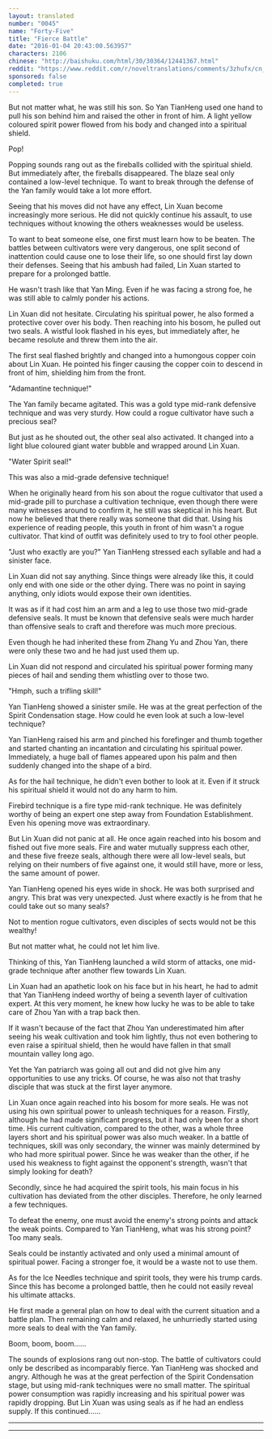 ```yaml
---
layout: translated
number: "0045"
name: "Forty-Five"
title: "Fierce Battle"
date: "2016-01-04 20:43:00.563957"
characters: 2106
chinese: "http://baishuku.com/html/30/30364/12441367.html"
reddit: "https://www.reddit.com/r/noveltranslations/comments/3zhufx/cn_tempered_immortal_chapter_0045/"
sponsored: false
completed: true
---
```


But not matter what, he was still his son. So Yan TianHeng used one hand to pull his son behind him and raised the other in front of him. A light yellow coloured spirit power flowed from his body and changed into a spiritual shield.

Pop!

Popping sounds rang out as the fireballs collided with the spiritual shield. But immediately after, the fireballs disappeared. The blaze seal only contained a low-level technique. To want to break through the defense of the Yan family would take a lot more effort.

Seeing that his moves did not have any effect, Lin Xuan become increasingly more serious. He did not quickly continue his assault, to use techniques without knowing the others weaknesses would be useless.

To want to beat someone else, one first must learn how to be beaten. The battles between cultivators were very dangerous, one split second of inattention could cause one to lose their life, so one should first lay down their defenses. Seeing that his ambush had failed, Lin Xuan started to prepare for a prolonged battle.

He wasn't trash like that Yan Ming. Even if he was facing a strong foe, he was still able to calmly ponder his actions.

Lin Xuan did not hesitate. Circulating his spiritual power, he also formed a protective cover over his body. Then reaching into his bosom, he pulled out two seals. A wistful look flashed in his eyes, but immediately after, he became resolute and threw them into the air.

The first seal flashed brightly and changed into a humongous copper coin about Lin Xuan. He pointed his finger causing the copper coin to descend in front of him, shielding him from the front.

"Adamantine technique!"

The Yan family became agitated. This was a gold type mid-rank defensive technique and was very sturdy. How could a rogue cultivator have such a precious seal?

But just as he shouted out, the other seal also activated. It changed into a light blue coloured giant water bubble and wrapped around Lin Xuan.

"Water Spirit seal!"

This was also a mid-grade defensive technique!

When he originally heard from his son about the rogue cultivator that used a mid-grade pill to purchase a cultivation technique, even though there were many witnesses around to confirm it, he still was skeptical in his heart. But now he believed that there really was someone that did that. Using his experience of reading people, this youth in front of him wasn't a rogue cultivator. That kind of outfit was definitely used to try to fool other people.

"Just who exactly are you?" Yan TianHeng stressed each syllable and had a sinister face.

Lin Xuan did not say anything. Since things were already like this, it could only end with one side or the other dying. There was no point in saying anything, only idiots would expose their own identities.

It was as if it had cost him an arm and a leg to use those two mid-grade defensive seals. It must be known that defensive seals were much harder than offensive seals to craft and therefore was much more precious.

Even though he had inherited these from Zhang Yu and Zhou Yan, there were only these two and he had just used them up.

Lin Xuan did not respond and circulated his spiritual power forming many pieces of hail and sending them whistling over to those two.

"Hmph, such a trifling skill!"

Yan TianHeng showed a sinister smile. He was at the great perfection of the Spirit Condensation stage. How could he even look at such a low-level technique?

Yan TianHeng raised his arm and pinched his forefinger and thumb together and started chanting an incantation and circulating his spiritual power. Immediately, a huge ball of flames appeared upon his palm and then suddenly changed into the shape of a bird.

As for the hail technique, he didn't even bother to look at it. Even if it struck his spiritual shield it would not do any harm to him.

Firebird technique is a fire type mid-rank technique. He was definitely worthy of being an expert one step away from Foundation Establishment. Even his opening move was extraordinary.

But Lin Xuan did not panic at all. He once again reached into his bosom and fished out five more seals. Fire and water mutually suppress each other, and these five freeze seals, although there were all low-level seals, but relying on their numbers of five against one, it would still have, more or less, the same amount of power.

Yan TianHeng opened his eyes wide in shock. He was both surprised and angry. This brat was very unexpected. Just where exactly is he from that he could take out so many seals?

Not to mention rogue cultivators, even disciples of sects would not be this wealthy!

But not matter what, he could not let him live.

Thinking of this, Yan TianHeng launched a wild storm of attacks, one mid-grade technique after another flew towards Lin Xuan.

Lin Xuan had an apathetic look on his face but in his heart, he had to admit that Yan TianHeng indeed worthy of being a seventh layer of cultivation expert. At this very moment, he knew how lucky he was to be able to take care of Zhou Yan with a trap back then.

If it wasn't because of the fact that Zhou Yan underestimated him after seeing his weak cultivation and took him lightly, thus not even bothering to even raise a spiritual shield, then he would have fallen in that small mountain valley long ago.

Yet the Yan patriarch was going all out and did not give him any opportunities to use any tricks. Of course, he was also not that trashy disciple that was stuck at the first layer anymore.

Lin Xuan once again reached into his bosom for more seals. He was not using his own spiritual power to unleash techniques for a reason. Firstly, although he had made significant progress, but it had only been for a short time. His current cultivation, compared to the other, was a whole three layers short and his spiritual power was also much weaker. In a battle of techniques, skill was only secondary, the winner was mainly determined by who had more spiritual power. Since he was weaker than the other, if he used his weakness to fight against the opponent's strength, wasn't that simply looking for death?

Secondly, since he had acquired the spirit tools, his main focus in his cultivation has deviated from the other disciples. Therefore, he only learned a few techniques.

To defeat the enemy, one must avoid the enemy's strong points and attack the weak points. Compared to Yan TianHeng, what was his strong point? Too many seals.

Seals could be instantly activated and only used a minimal amount of spiritual power. Facing a stronger foe, it would be a waste not to use them.

As for the Ice Needles technique and spirit tools, they were his trump cards. Since this has become a prolonged battle, then he could not easily reveal his ultimate attacks.

He first made a general plan on how to deal with the current situation and a battle plan. Then remaining calm and relaxed, he unhurriedly started using more seals to deal with the Yan family.

Boom, boom, boom......

The sounds of explosions rang out non-stop. The battle of cultivators could only be described as incomparably fierce. Yan TianHeng was shocked and angry. Although he was at the great perfection of the Spirit Condensation stage, but using mid-rank techniques were no small matter. The spiritual power consumption was rapidly increasing and his spiritual power was rapidly dropping. But Lin Xuan was using seals as if he had an endless supply. If this continued......

- - -
- - -


